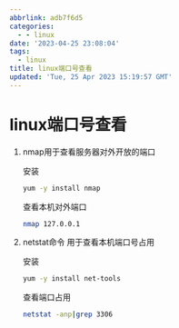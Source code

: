 ```yaml
---
abbrlink: adb7f6d5
categories:
  - - linux
date: '2023-04-25 23:08:04'
tags:
  - linux
title: linux端口号查看
updated: 'Tue, 25 Apr 2023 15:19:57 GMT'
---
```

# linux端口号查看

1. nmap用于查看服务器对外开放的端口
   
   安装
   
   ```bash
   yum -y install nmap
   ```
   
   查看本机对外端口
   
   ```bash
   nmap 127.0.0.1
   ```
2. netstat命令 用于查看本机端口号占用

   安装
   
   ```bash
   yum -y install net-tools
   ```

   查看端口占用

   ```bash
   netstat -anp|grep 3306
   ```


